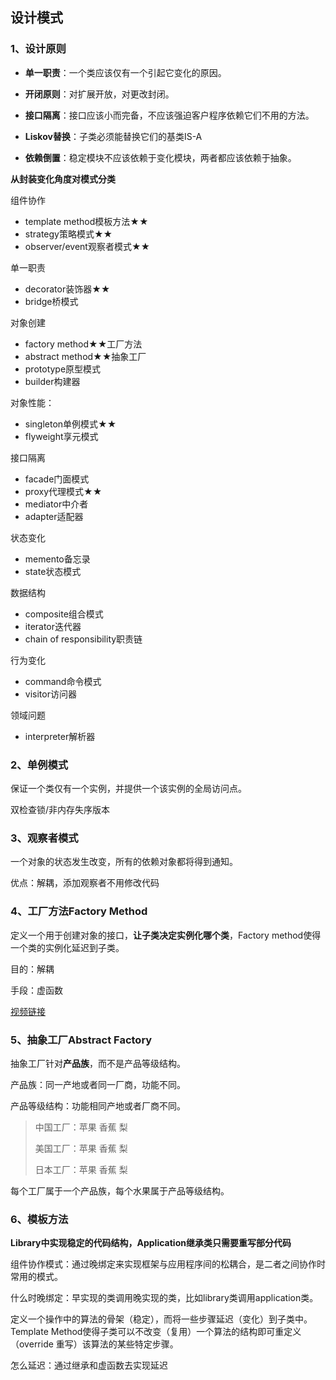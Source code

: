 ## 设计模式

### 1、设计原则

- **单一职责**：一个类应该仅有一个引起它变化的原因。

- **开闭原则**：对扩展开放，对更改封闭。

- **接口隔离**：接口应该小而完备，不应该强迫客户程序依赖它们不用的方法。

- **Liskov替换**：子类必须能替换它们的基类IS-A

- **依赖倒置**：稳定模块不应该依赖于变化模块，两者都应该依赖于抽象。

	

**从封装变化角度对模式分类**

组件协作

- template method模板方法★★
- strategy策略模式★★
- observer/event观察者模式★★

单一职责

- decorator装饰器★★
- bridge桥模式

对象创建

- factory method★★工厂方法
- abstract method★★抽象工厂
- prototype原型模式
- builder构建器

对象性能：

- singleton单例模式★★
- flyweight享元模式

接口隔离

- facade门面模式
- proxy代理模式★★
- mediator中介者
- adapter适配器

状态变化

- memento备忘录
- state状态模式

数据结构

- composite组合模式
- iterator迭代器
- chain of responsibility职责链

行为变化

- command命令模式
- visitor访问器

领域问题

- interpreter解析器

### 2、单例模式

保证一个类仅有一个实例，并提供一个该实例的全局访问点。

双检查锁/非内存失序版本

### 3、观察者模式

一个对象的状态发生改变，所有的依赖对象都将得到通知。

优点：解耦，添加观察者不用修改代码

### 4、工厂方法Factory Method 

定义一个用于创建对象的接口，**让子类决定实例化哪个类**，Factory method使得一个类的实例化延迟到子类。

目的：解耦

手段：虚函数

[视频链接](https://www.bilibili.com/video/BV1kW411P7KS?p=8)

### 5、抽象工厂Abstract Factory

抽象工厂针对**产品族**，而不是产品等级结构。

产品族：同一产地或者同一厂商，功能不同。

产品等级结构：功能相同产地或者厂商不同。

> 中国工厂：苹果 香蕉 梨
>
> 美国工厂：苹果 香蕉 梨
>
> 日本工厂：苹果 香蕉 梨

每个工厂属于一个产品族，每个水果属于产品等级结构。

### 6、模板方法

**Library中实现稳定的代码结构，Application继承类只需要重写部分代码**

组件协作模式：通过晚绑定来实现框架与应用程序间的松耦合，是二者之间协作时常用的模式。

什么时晚绑定：早实现的类调用晚实现的类，比如library类调用application类。

定义一个操作中的算法的骨架（稳定），而将一些步骤延迟（变化）到子类中。Template Method使得子类可以不改变（复用）一个算法的结构即可重定义（override 重写）该算法的某些特定步骤。

怎么延迟：通过继承和虚函数去实现延迟













